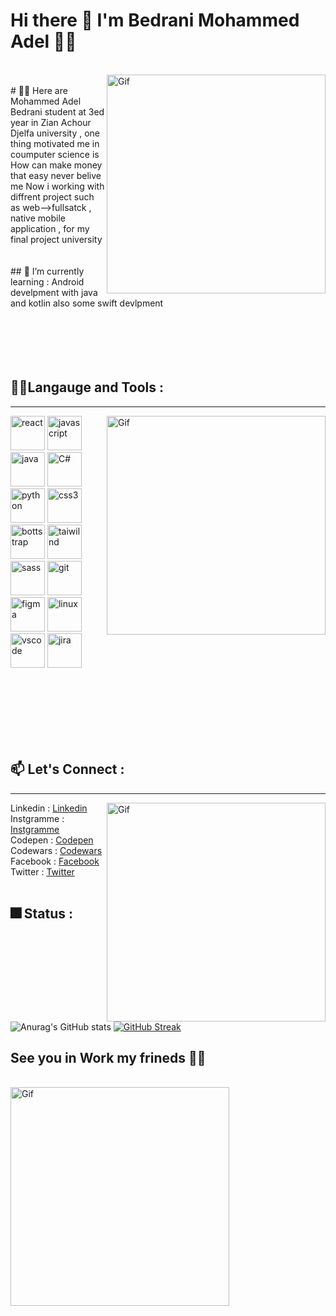 # Hi there 👋 I'm Bedrani Mohammed Adel 👨‍💻
<br/>
<img align="right" alt="Gif" src="https://media.giphy.com/media/3o6Ztl7oraKm4ZJ9mw/giphy.gif" alt="react" width="350" heigth="300" >
<br/>
# 🙋‍♂️ Here are Mohammed Adel Bedrani student at 3ed year in Zian Achour Djelfa university , one thing motivated me in coumputer science is How can make money that easy never belive me Now i working with diffrent project such as web-->fullsatck , native mobile application , for my final project university 
<br/>
<br/>
<br/>
## 🌱 I’m currently learning : Android develpment with java and kotlin also some swift devlpment 
<br/>
<br/>
<br/>
<br/>
<br/>
<br/>


## 💪💪Langauge and Tools :
<hr>
<img align="right" alt="Gif" src="https://media.giphy.com/media/XIqCQx02E1U9W/giphy.gif" alt="react" width="350" heigth="300" >
<p>
  <img src="https://cdn.jsdelivr.net/gh/devicons/devicon/icons/react/react-original.svg" alt="react" width="55" heigth="55" >
  <img src="https://cdn.jsdelivr.net/gh/devicons/devicon/icons/javascript/javascript-original.svg" alt="javascript" width="55" heigth="55" >
  <img src="https://cdn.jsdelivr.net/gh/devicons/devicon/icons/java/java-original-wordmark.svg" alt="java" width="55" heigth="55" >
  <img src="https://cdn.jsdelivr.net/gh/devicons/devicon/icons/csharp/csharp-original.svg" alt="C#" width="55" heigth="55" >
  <img src="https://cdn.jsdelivr.net/gh/devicons/devicon/icons/python/python-original.svg" alt="python" width="55" heigth="55" >
  <img src="https://cdn.jsdelivr.net/gh/devicons/devicon/icons/css3/css3-original.svg" alt="css3" width="55" heigth="55" >
  <img src="https://cdn.jsdelivr.net/gh/devicons/devicon/icons/bootstrap/bootstrap-original-wordmark.svg" alt="bottstrap" width="55" heigth="55" >
  <img src="https://cdn.jsdelivr.net/gh/devicons/devicon/icons/tailwindcss/tailwindcss-original-wordmark.svg" alt="taiwilnd" width="55" heigth="55" >
  <img src="https://cdn.jsdelivr.net/gh/devicons/devicon/icons/sass/sass-original.svg" alt="sass" width="55" heigth="55" >
  <img src="https://cdn.jsdelivr.net/gh/devicons/devicon/icons/git/git-original-wordmark.svg" alt="git" width="55" heigth="55" >
  <img src="https://cdn.jsdelivr.net/gh/devicons/devicon/icons/figma/figma-original.svg" alt="figma" width="55" heigth="55" >
  <img src="https://cdn.jsdelivr.net/gh/devicons/devicon/icons/linux/linux-original.svg" alt="linux" width="55" heigth="55" >
  <img src="https://cdn.jsdelivr.net/gh/devicons/devicon/icons/vscode/vscode-original.svg" alt="vscode" width="55" heigth="55" >
  <img src="https://cdn.jsdelivr.net/gh/devicons/devicon/icons/jira/jira-original-wordmark.svg" alt="jira" width="55" heigth="55" >
</p>
<br/>
<br/>
<br/>
<br/>
<br/>
<br/>

## 📫 Let's Connect :
<hr>
<img align="right" alt="Gif" src="https://media.giphy.com/media/l41lVsYDBC0UVQJCE/giphy.gif" alt="react" width="350" heigth="300" >
Linkedin : <a href="https://www.linkedin.com/in/bedrani-mohammed-adel-3477b9247/" target="_blank">Linkedin</a> <br/>
Instgramme : <a href="https://www.instagram.com/adel_mohammed16/" target="_blank">Instgramme</a><br/>
Codepen : <a href="https://codepen.io/Bedrani-MohammedAdel" target="_blank">Codepen</a><br/>
Codewars : <a href="https://www.codewars.com/users/Bedrani%20Mohammed%20Adel%20" target="_blank">Codewars</a><br/>
Facebook : <a href="https://www.facebook.com/profile.php?id=100013937412279" target="_blank">Facebook</a><br/>
Twitter : <a href="https://twitter.com/Youcef43069530" target="_blank">Twitter</a>
<br/>
<br/>

## 🎆 Status :
![Anurag's GitHub stats](https://github-readme-stats.vercel.app/api?username=youcefbedrani&show_icons=true&theme=radical)
[![GitHub Streak](https://streak-stats.demolab.com/?user=youcefbedrani&theme=highcontrast)](https://git.io/streak-stats)


## See you in Work my frineds 🙋‍♂️
<br/>
<img align="center" alt="Gif" src="https://media.giphy.com/media/NEvPzZ8bd1V4Y/giphy.gif" alt="react" width="350" heigth="300" >
<br/>
<!--
**youcefbedrani/youcefbedrani** is a ✨ _special_ ✨ repository because its `README.md` (this file) appears on your GitHub profile.

Here are some ideas to get you started:

- 🔭 I’m currently working on ...
- 🌱 I’m currently learning ...
- 👯 I’m looking to collaborate on ...
- 🤔 I’m looking for help with ...
- 💬 Ask me about ...
- 📫 How to reach me: ...
- 😄 Pronouns: ...
- ⚡ Fun fact: ...
-->
